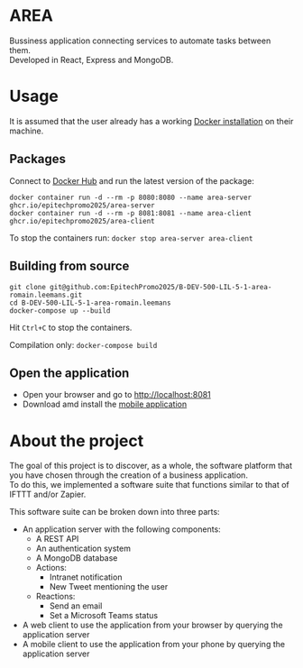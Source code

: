 # AREA

Bussiness application connecting services to automate tasks between them.<br>
Developed in React, Express and MongoDB.

# Usage

It is assumed that the user already has a working [Docker installation][1] on their machine.

## Packages

Connect to [Docker Hub][2] and run the latest version of the package:

```shell
docker container run -d --rm -p 8080:8080 --name area-server ghcr.io/epitechpromo2025/area-server
docker container run -d --rm -p 8081:8081 --name area-client ghcr.io/epitechpromo2025/area-client
```

To stop the containers run: `docker stop area-server area-client`

## Building from source

```shell
git clone git@github.com:EpitechPromo2025/B-DEV-500-LIL-5-1-area-romain.leemans.git
cd B-DEV-500-LIL-5-1-area-romain.leemans
docker-compose up --build
```

Hit `Ctrl+C` to stop the containers.

Compilation only: `docker-compose build`

## Open the application

- Open your browser and go to [http://localhost:8081][3]
- Download amd install the [mobile application][4]

# About the project

The goal of this project is to discover, as a whole, the software platform that you have chosen through the creation of a business application. <br>
To do this, we implemented a software suite that functions similar to that of IFTTT and/or Zapier.

This software suite can be broken down into three parts:

- An application server with the following components:
  - A REST API
  - An authentication system
  - A MongoDB database
  - Actions:
    - Intranet notification
    - New Tweet mentioning the user
  - Reactions:
    - Send an email
    - Set a Microsoft Teams status
- A web client to use the application from your browser by querying the application server
- A mobile client to use the application from your phone by querying the application server

<!-- Links -->
[1]:https://docs.docker.com/get-docker/
[2]:https://docs.github.com/en/packages/working-with-a-github-packages-registry/working-with-the-container-registry#authenticating-to-the-container-registry
[3]:http://localhost:8081
[4]:https://localhost:8081/client.apk